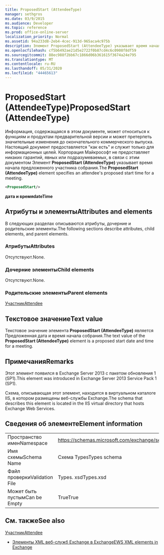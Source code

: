 ```yaml
---
title: ProposedStart (AttendeeType)
manager: sethgros
ms.date: 03/9/2015
ms.audience: Developer
ms.topic: reference
ms.prod: office-online-server
localization_priority: Normal
ms.assetid: 94a233d8-2eb4-4cec-913d-965aca4c975b
description: Элемент ProposedStart (AttendeeType) указывает время начала предложенного участника собрания.
ms.openlocfilehash: cf5b6492ae21d5e2722f0b87cd4c6c0908f8df59
ms.sourcegitcommit: 88ec988f2bb67c1866d06b361615f3674a24e795
ms.translationtype: MT
ms.contentlocale: ru-RU
ms.lasthandoff: 05/31/2020
ms.locfileid: "44465613"
---
```

# <a name="proposedstart-attendeetype"></a><span data-ttu-id="72ab6-103">ProposedStart (AttendeeType)</span><span class="sxs-lookup"><span data-stu-id="72ab6-103">ProposedStart (AttendeeType)</span></span>

<span data-ttu-id="72ab6-104">Информация, содержащаяся в этом документе, может относиться к функциям и продуктам предварительной версии и может претерпеть значительные изменения до окончательного коммерческого выпуска. Настоящий документ предоставляется "как есть" и служит только для информационных целей. Корпорация Майкрософт не предоставляет никаких гарантий, явных или подразумеваемых, в связи с этим документом Элемент **ProposedStart (AttendeeType)** указывает время начала предложенного участника собрания.</span><span class="sxs-lookup"><span data-stu-id="72ab6-104">The **ProposedStart (AttendeeType)** element specifies an attendee's proposed start time for a meeting.</span></span> 
  
```XML
<ProposedStart/>
```

 <span data-ttu-id="72ab6-105">**дата и время**</span><span class="sxs-lookup"><span data-stu-id="72ab6-105">**dateTime**</span></span>
## <a name="attributes-and-elements"></a><span data-ttu-id="72ab6-106">Атрибуты и элементы</span><span class="sxs-lookup"><span data-stu-id="72ab6-106">Attributes and elements</span></span>

<span data-ttu-id="72ab6-107">В следующих разделах описываются атрибуты, дочерние и родительские элементы.</span><span class="sxs-lookup"><span data-stu-id="72ab6-107">The following sections describe attributes, child elements, and parent elements.</span></span>
  
### <a name="attributes"></a><span data-ttu-id="72ab6-108">Атрибуты</span><span class="sxs-lookup"><span data-stu-id="72ab6-108">Attributes</span></span>

<span data-ttu-id="72ab6-109">Отсутствуют.</span><span class="sxs-lookup"><span data-stu-id="72ab6-109">None.</span></span>
  
### <a name="child-elements"></a><span data-ttu-id="72ab6-110">Дочерние элементы</span><span class="sxs-lookup"><span data-stu-id="72ab6-110">Child elements</span></span>

<span data-ttu-id="72ab6-111">Отсутствуют.</span><span class="sxs-lookup"><span data-stu-id="72ab6-111">None.</span></span>
  
### <a name="parent-elements"></a><span data-ttu-id="72ab6-112">Родительские элементы</span><span class="sxs-lookup"><span data-stu-id="72ab6-112">Parent elements</span></span>

[<span data-ttu-id="72ab6-113">Участник</span><span class="sxs-lookup"><span data-stu-id="72ab6-113">Attendee</span></span>](attendee.md)
  
## <a name="text-value"></a><span data-ttu-id="72ab6-114">Текстовое значение</span><span class="sxs-lookup"><span data-stu-id="72ab6-114">Text value</span></span>

<span data-ttu-id="72ab6-115">Текстовое значение элемента **ProposedStart (AttendeeType)** является Предложенная дата и время начала собрания.</span><span class="sxs-lookup"><span data-stu-id="72ab6-115">The text value of the **ProposedStart (AttendeeType)** element is a proposed start date and time for a meeting.</span></span> 
  
## <a name="remarks"></a><span data-ttu-id="72ab6-116">Примечания</span><span class="sxs-lookup"><span data-stu-id="72ab6-116">Remarks</span></span>

<span data-ttu-id="72ab6-117">Этот элемент появился в Exchange Server 2013 с пакетом обновления 1 (SP1).</span><span class="sxs-lookup"><span data-stu-id="72ab6-117">This element was introduced in Exchange Server 2013 Service Pack 1 (SP1).</span></span>
  
<span data-ttu-id="72ab6-118">Схема, описывающая этот элемент, находится в виртуальном каталоге IIS, в котором размещены веб-службы Exchange.</span><span class="sxs-lookup"><span data-stu-id="72ab6-118">The schema that describes this element is located in the IIS virtual directory that hosts Exchange Web Services.</span></span>
  
## <a name="element-information"></a><span data-ttu-id="72ab6-119">Сведения об элементе</span><span class="sxs-lookup"><span data-stu-id="72ab6-119">Element information</span></span>

|||
|:-----|:-----|
|<span data-ttu-id="72ab6-120">Пространство имен</span><span class="sxs-lookup"><span data-stu-id="72ab6-120">Namespace</span></span>  <br/> |https://schemas.microsoft.com/exchange/services/2006/types  <br/> |
|<span data-ttu-id="72ab6-121">Имя схемы</span><span class="sxs-lookup"><span data-stu-id="72ab6-121">Schema Name</span></span>  <br/> |<span data-ttu-id="72ab6-122">Схема Types</span><span class="sxs-lookup"><span data-stu-id="72ab6-122">Types schema</span></span>  <br/> |
|<span data-ttu-id="72ab6-123">Файл проверки</span><span class="sxs-lookup"><span data-stu-id="72ab6-123">Validation File</span></span>  <br/> |<span data-ttu-id="72ab6-124">Types. xsd</span><span class="sxs-lookup"><span data-stu-id="72ab6-124">Types.xsd</span></span>  <br/> |
|<span data-ttu-id="72ab6-125">Может быть пустым</span><span class="sxs-lookup"><span data-stu-id="72ab6-125">Can be Empty</span></span>  <br/> |<span data-ttu-id="72ab6-126">True</span><span class="sxs-lookup"><span data-stu-id="72ab6-126">True</span></span>  <br/> |
   
## <a name="see-also"></a><span data-ttu-id="72ab6-127">См. также</span><span class="sxs-lookup"><span data-stu-id="72ab6-127">See also</span></span>



[<span data-ttu-id="72ab6-128">Участник</span><span class="sxs-lookup"><span data-stu-id="72ab6-128">Attendee</span></span>](attendee.md)


- [<span data-ttu-id="72ab6-129">Элементы XML веб-служб Exchange в Exchange</span><span class="sxs-lookup"><span data-stu-id="72ab6-129">EWS XML elements in Exchange</span></span>](ews-xml-elements-in-exchange.md)

